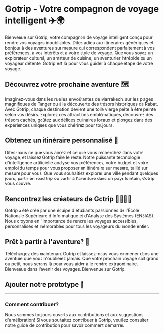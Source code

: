 # Gotrip - Votre compagnon de voyage intelligent ✈️🌍

Bienvenue sur Gotrip, votre compagnon de voyage intelligent conçu pour rendre vos voyages inoubliables. Dites adieu aux itinéraires génériques et bonjour à des aventures sur mesure qui correspondent parfaitement à vos préférences, à vos intérêts et à votre style de voyage. Que vous soyez un explorateur culturel, un amateur de cuisine, un aventurier intrépide ou un voyageur détente, Gotrip est là pour vous guider à chaque étape de votre voyage.

## Découvrez votre prochaine aventure 🗺️

Imaginez-vous dans les ruelles envoûtantes de Marrakech, sur les plages magnifiques de Tanger ou à la découverte des trésors historiques de Rabat. Avec Gotrip, chaque destination devient une toile vierge prête à être peinte selon vos désirs. Explorez des attractions emblématiques, découvrez des trésors cachés, goûtez aux délices culinaires locaux et plongez dans des expériences uniques que vous chérirez pour toujours.

## Obtenez un itinéraire personnalisé 📅

Dites-nous ce que vous aimez et ce que vous recherchez dans votre voyage, et laissez Gotrip faire le reste. Notre puissante technologie d'intelligence artificielle analyse vos préférences, votre budget et votre emploi du temps pour vous proposer un itinéraire sur mesure, taillé sur mesure pour vous. Que vous souhaitiez explorer une ville pendant quelques jours, partir en road trip ou partir à l'aventure dans un pays lointain, Gotrip vous couvre.

## Rencontrez les créateurs de Gotrip 👨‍💻👩‍💻

Gotrip a été créé par une équipe d'étudiants passionnés de l'École Nationale Supérieure d'Informatique et d'Analyse des Systèmes (ENSIAS). Nous croyons en l'importance de rendre les voyages accessibles, personnalisés et mémorables pour tous les voyageurs du monde entier.

## Prêt à partir à l'aventure? 🚀

Téléchargez dès maintenant Gotrip et laissez-nous vous emmener dans une aventure que vous n'oublierez jamais. Que votre prochain voyage soit grand ou petit, nous serons là pour vous aider à le rendre extraordinaire. Bienvenue dans l'avenir des voyages. Bienvenue sur Gotrip.

## Ajouter notre prototype 📸




---

### Comment contribuer?

Nous sommes toujours ouverts aux contributions et aux suggestions d'amélioration! Si vous souhaitez contribuer à Gotrip, veuillez consulter notre guide de contribution pour savoir comment démarrer.
